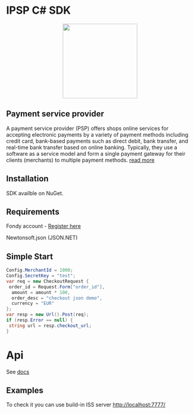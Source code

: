 # IPSP C# SDK

<p align="center">
  <img width="200" height="200" src="https://avatars0.githubusercontent.com/u/15383021?s=200&v=4">
</p>

## Payment service provider
A payment service provider (PSP) offers shops online services for accepting electronic payments by a variety of payment methods including credit card, bank-based payments such as direct debit, bank transfer, and real-time bank transfer based on online banking. Typically, they use a software as a service model and form a single payment gateway for their clients (merchants) to multiple payment methods. 
[read more](https://en.wikipedia.org/wiki/Payment_service_provider)

## Installation

SDK availble on NuGet.

## Requirements

Fondy account - [Register here](https://portal.fondy.eu/mportal/#/account/registration)

Newtonsoft.json (JSON.NET)


## Simple Start
```csharp
Config.MerchantId = 1000;
Config.SecretKey = "test";
var req = new CheckoutRequest {
 order_id = Request.Form["order_id"],
  amount = amount * 100,
  order_desc = "checkout json demo",
  currency = "EUR"
};
var resp = new Url().Post(req);
if (resp.Error == null) {
 string url = resp.checkout_url;
}
```
# Api

See [docs](https://docs.fondy.eu/)
## Examples
To check it you can use build-in ISS server
[http://localhost:7777/](http://localhost:7777/)
